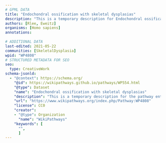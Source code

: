 ```yaml
---
# GPML DATA
title: "Endochondral ossification with skeletal dysplasias"
description: "This is a temporary description for Endochondral ossification with skeletal dysplasias"
authors: [Rlee, Eweitz]
organisms: [Homo sapiens]
annotations:
  
# ADDITIONAL DATA
last-edited: 2021-05-22
communities: [SkeletalDysplasia]
wpid: "WP4808"
# STRUCTURED METADATA FOR SEO
seo:
  type: CreativeWork
schema-jsonld:
  - "@context": https://schema.org/
    "@id": https://wikipathways.github.io/pathways/WP554.html
    "@type": Dataset
    "name": "Endochondral ossification with skeletal dysplasias"
    "description": "This is a temporary description for the pathway entitled: Endochondral ossification with skeletal dysplasias"
    "url": "https://www.wikipathways.org/index.php/Pathway:WP4808"
    "license": CC0
    "creator":
    - "@type": Organization
      "name": "WikiPathways"
    "keywords": [
      "",
      ]
---
```

